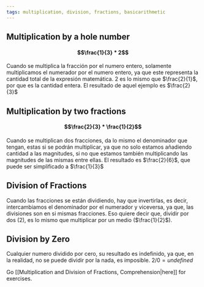 ```yaml
---
tags: multiplication, division, fractions, basicarithmetic
---
```


## Multiplication by a hole number
#### $$\frac{1}{3} * 2$$
Cuando se multiplica la fracción por el numero entero, solamente multiplicamos el numerador por el numero entero, ya que este representa la cantidad total de la expresión matemática. 2 es lo mismo que $\frac{2}{1}$, por que es la cantidad entera.
El resultado de aquel ejemplo es $\frac{2}{3}$

## Multiplication by two fractions
#### $$\frac{2}{3} * \frac{1}{2}$$
Cuando se multiplican dos fracciones, da lo mismo el denominador que tengan, estas si se podrán multiplicar, ya que no solo estamos añadiendo cantidad a las magnitudes, si no que estamos también multiplicando las magnitudes de las mismas entre ellas.
El resultado es $\frac{2}{6}$, que puede ser simplificado a $\frac{1}{3}$

## Division of Fractions

Cuando las fracciones se están dividiendo, hay que invertirlas, es decir, intercambiamos el denominador por el numerador y viceversa, ya que, las divisiones son en si mismas fracciones. Eso quiere decir que, dividir por dos ($2$), es lo mismo que multiplicar por un medio ($\frac{1}{2}$).

## Division by Zero

Cualquier numero dividido por cero, su resultado es indefinido, ya que, en la realidad, no se puede dividir por la nada, es imposible. $2 / 0 = undefined$

Go [[Multiplication and Division of Fractions, Comprehension|here]] for exercises.
